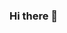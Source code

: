 ### Hi there 👋

<!--
**jiayii01/jiayii01** is a ✨ _special_ ✨ repository because its `README.md` (this file) appears on your GitHub profile.

Here are some ideas to get you started:

- 🔭 I’m currently working on ...
- 🌱 Learning about Elasticsearch
- 👯 I’m looking to collaborate on ...
- 🤔 I’m looking for help with ...
- 💬 Ask me about ...
- 📬 jiayi.wong.2020@scis.smu.edu.sg
- 😄 Pronouns: ...
- ⚡ Fun fact: ...
-->
